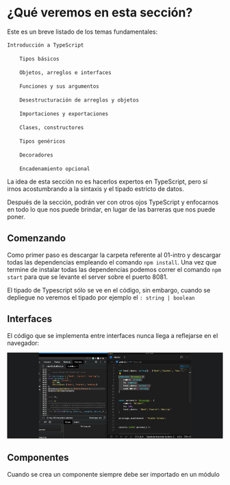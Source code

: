 # ¿Qué veremos en esta sección?

Este es un breve listado de los temas fundamentales:

    Introducción a TypeScript

        Tipos básicos

        Objetos, arreglos e interfaces

        Funciones y sus argumentos

        Desestructuración de arreglos y objetos

        Importaciones y exportaciones

        Clases, constructores

        Tipos genéricos

        Decoradores

        Encadenamiento opcional

La idea de esta sección no es hacerlos expertos en TypeScript, pero sí irnos acostumbrando a la sintaxis y el tipado estricto de datos.

Después de la sección, podrán ver con otros ojos TypeScript y enfocarnos en todo lo que nos puede brindar, en lugar de las barreras que nos puede poner.

## Comenzando

Como primer paso es descargar la carpeta referente al 01-intro y descargar todas las dependencias empleando el comando `npm install`. Una vez que termine de instalar todas las dependencias podemos correr el comando `npm start` para que se levante el server sobre el puerto 8081.

El tipado de Typescript sólo se ve en el código, sin embargo, cuando se depliegue no veremos el tipado por ejemplo el `: string | boolean`

## Interfaces
El código que se implementa entre interfaces nunca llega a reflejarse en el navegador:

<img src="01-ts-intro/src/ejercicios/0-interfaces.png"/>

## Componentes

Cuando se crea un componente siempre debe ser importado en un módulo